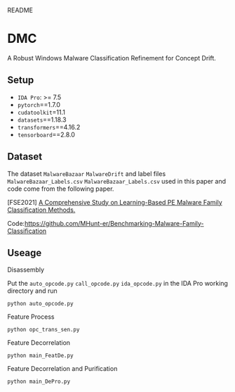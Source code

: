 README

# DMC

A Robust Windows Malware Classification Refinement for Concept Drift.


## Setup

* `IDA Pro`: >= 7.5
* `pytorch`==1.7.0 
* `cudatoolkit`=11.1
* `datasets`==1.18.3
* `transformers`==4.16.2
* `tensorboard`==2.8.0

## Dataset

The dataset `MalwareBazaar` `MalwareDrift` and label files `MalwareBazaar_Labels.csv` `MalwareBazaar_Labels.csv` used in this paper and code come from the following paper.

\[FSE2021\] [A Comprehensive Study on Learning-Based PE Malware Family Classification Methods.](https://dl.acm.org/doi/abs/10.1145/3468264.3473925)

Code:<https://github.com/MHunt-er/Benchmarking-Malware-Family-Classification>




## Useage

Disassembly


Put the `auto_opcode.py` `call_opcode.py` `ida_opcode.py` in the IDA Pro working directory and run
```
python auto_opcode.py
```

Feature Process

```
python opc_trans_sen.py
```

Feature Decorrelation
```
python main_FeatDe.py
```

Feature Decorrelation and Purification
```
python main_DePro.py
```
